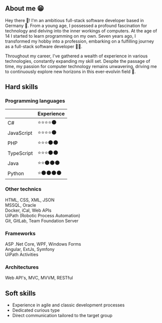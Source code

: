 ## About me 😁
Hey there 🙌! I'm an ambitious full-stack software developer based in Germany 🍺.
From a young age, I possessed a profound fascination for technology and delving into the inner workings of computers.
At the age of 14 I started to learn programming on my own. 
Seven years ago, I transformed my hobby into a profession, embarking on a fulfilling journey as a full-stack software developer 🧑‍💻.

Throughout my career, I've gathered a wealth of experience in various technologies, constantly expanding my skill set.
Despite the passage of time, my passion for computer technology remains unwavering, driving me to continuously explore new horizons in this ever-evolvin field 💪.

## Hard skills

### Programming languages
|                |Experience                      |
|----------------|--------------------------------|
|C#              |⭐⭐⭐⭐🌑                   |
|JavaScript      |⭐⭐⭐⭐🌑                   |
|PHP             |⭐⭐⭐🌑🌑                   |
|TypeScript      |⭐⭐⭐🌑🌑                   |
|Java            |⭐⭐🌑🌑🌑                   |
|Python          |⭐🌑🌑🌑🌑                   |

### Other technics
HTML, CSS, XML, JSON<br />
MSSQL, Oracle<br />
Docker, iCal, Web APIs<br />
UiPath (Robotic Process Automation)<br />
Git, GitLab, Team Foundation Server<br />

### Frameworks
ASP .Net Core, WPF, Windows Forms<br />
Angular, ExtJs, Symfony<br />
UiPath Activities<br />

### Architectures
Web API's, MVC, MVVM, RESTful

## Soft skills
* Experience in agile and classic development processes
* Dedicated curious type
* Direct communication tailored to the target group
